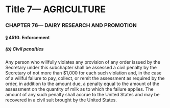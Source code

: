 
# Title 7— AGRICULTURE
### CHAPTER 76— DAIRY RESEARCH AND PROMOTION
#### § 4510. Enforcement
##### (b) Civil penalties

Any person who willfully violates any provision of any order issued by the Secretary under this subchapter shall be assessed a civil penalty by the Secretary of not more than $1,000 for each such violation and, in the case of a willful failure to pay, collect, or remit the assessment as required by the order, in addition to the amount due, a penalty equal to the amount of the assessment on the quantity of milk as to which the failure applies. The amount of any such penalty shall accrue to the United States and may be recovered in a civil suit brought by the United States.
